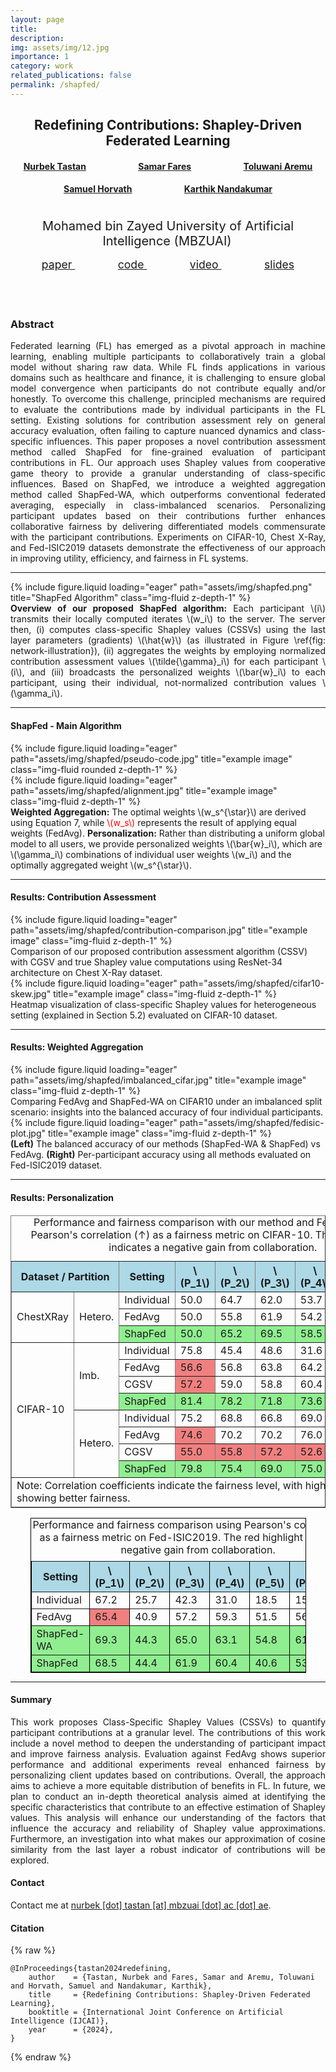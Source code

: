 ```yaml
---
layout: page
title: 
description: 
img: assets/img/12.jpg
importance: 1
category: work
related_publications: false
permalink: /shapfed/
---
```



<div style="text-align: center; margin-bottom: 15px">
    <h2 style="font-weight: bold;">Redefining Contributions: Shapley-Driven Federated Learning</h2> 
    <h4>
        <strong style="margin-right: 80px;"><a href="https://tnurbek.github.io/" target="_blank" rel="noopener noreferrer">Nurbek Tastan</a></strong>
        <strong style="margin-right: 80px;"><a href="https://www.linkedin.com/in/samarfares/" rel="noopener noreferrer">Samar Fares</a></strong>
        <strong><a href="https://www.toluwaniaremu.com/" target="_blank" rel="noopener noreferrer">Toluwani Aremu</a></strong>
    </h4>
    <h4>
        <strong style="margin-right: 80px;"><a href="https://samuelhorvath.github.io/" target="_blank" rel="noopener noreferrer">Samuel Horvath</a></strong>
        <strong><a href="https://www.sprintai.org/nkarthik" target="_blank" rel="noopener noreferrer">Karthik Nandakumar</a></strong>
    </h4>
    <div style="display: flex; justify-content: center; align-items: center; gap: 40px;">
        <div style="text-align: center; position: relative; max-width: 80%; margin-top: 20px;">
            <sup style="padding-right: 3px; font-size: 20px; font-weight: normal;">Mohamed bin Zayed University of Artificial Intelligence (MBZUAI)</sup>
        </div>
    </div>
</div>
<div class="row">
    <div class="col-sm-12">
        <div class="b-container" style="text-align: center; margin-bottom: 20px;"> 
            <a href="" target="_blank" rel="noopener noreferrer" class="btn" style="font-size: 1.1rem; text-transform: lowercase; border-radius: 1.05rem; padding: .7rem 2.14rem;"> <i class="fa-solid fa-file-pdf"></i>  Paper </a> 
            <a href="" target="_blank" rel="noopener noreferrer" class="btn" style="font-size: 1.1rem; text-transform: lowercase; border-radius: 1.05rem; padding: .7rem 2.14rem;"> <i class="fa-solid fa-code"></i>  Code </a> 
            <a href="" target="_blank" rel="noopener noreferrer" class="btn" style="font-size: 1.1rem; text-transform: lowercase; border-radius: 1.05rem; padding: .7rem 2.14rem;"> <i class="fa-brands fa-youtube"></i>  Video </a> 
            <a href="" target="_blank" rel="noopener noreferrer" class="btn" style="font-size: 1.1rem; text-transform: lowercase; border-radius: 1.05rem; padding: .7rem 2.14rem;"> <i class="fa-solid fa-file-powerpoint"></i>  Slides </a> 
        </div>
    </div>
</div>


<div class="row justify-content-between" style="margin-top: 75px;">
    <div class="col-sm-9 mx-auto"> 
        <h3 class="text-center" style="font-weight: bold;"><b>Abstract</b></h3> 
        <p style="text-align: justify;">
            Federated learning (FL) has emerged as a pivotal approach in machine learning, enabling multiple participants to collaboratively train a global model without sharing raw data. While FL finds applications in various domains such as healthcare and finance, it is challenging to ensure global model convergence when participants do not contribute equally and/or honestly. To overcome this challenge, principled mechanisms are required to evaluate the contributions made by individual participants in the FL setting. Existing solutions for contribution assessment rely on general accuracy evaluation, often failing to capture nuanced dynamics and class-specific influences. This paper proposes a novel contribution assessment method called ShapFed for fine-grained evaluation of participant contributions in FL. Our approach uses Shapley values from cooperative game theory to provide a granular understanding of class-specific influences. Based on ShapFed, we introduce a weighted aggregation method called ShapFed-WA, which outperforms conventional federated averaging, especially in class-imbalanced scenarios. Personalizing participant updates based on their contributions further enhances collaborative fairness by delivering differentiated models commensurate with the participant contributions. Experiments on CIFAR-10, Chest X-Ray, and Fed-ISIC2019 datasets demonstrate the effectiveness of our approach in improving utility, efficiency, and fairness in FL systems.
        </p>
    </div>
</div>

<hr>


<!-- Every project has a beautiful feature showcase page. -->
<!-- It's easy to include images in a flexible 3-column grid format. -->
<!-- Make your photos 1/3, 2/3, or full width. -->

<!-- To give your project a background in the portfolio page, just add the img tag to the front matter like so: -->

<div class="row">
    <div class="col-sm-12 mt-3 mt-md-0">
        {% include figure.liquid loading="eager" path="assets/img/shapfed.png" title="ShapFed Algorithm" class="img-fluid z-depth-1" %} 
    </div>
</div>
<div class="caption text-left" style="text-align: justify;">
    <b>Overview of our proposed ShapFed algorithm:</b> Each participant \(i\) transmits their locally computed iterates \(w_i\) to the server. The server then, (i) computes class-specific Shapley values (CSSVs) using the last layer parameters (gradients) \(\hat{w}\) (as illustrated in Figure \ref{fig: network-illustration}), (ii) aggregates the weights by employing normalized contribution assessment values \(\tilde{\gamma}_i\) for each participant \(i\), and (iii) broadcasts the personalized weights \(\bar{w}_i\) to each participant, using their individual, not-normalized contribution values \(\gamma_i\). 
</div>

<hr>

#### **ShapFed - Main Algorithm** 

<div class="row justify-content-between">
    <div class="col-sm-5 mx-auto">
        {% include figure.liquid loading="eager" path="assets/img/shapfed/pseudo-code.jpg" title="example image" class="img-fluid rounded z-depth-1" %}
    </div>
    <div class="col-sm-7">
        {% include figure.liquid loading="eager" path="assets/img/shapfed/alignment.jpg" title="example image" class="img-fluid z-depth-1" %}
        <div class="caption text-left">
            <b>Weighted Aggregation:</b> The optimal weights \(w_s^{\star}\) are derived using Equation 7, while <span style="color: red;">\(w_s\)</span> represents the result of applying equal weights (FedAvg). <b>Personalization:</b> Rather than distributing a uniform global model to all users, we provide personalized weights \(\bar{w}_i\), which are \(\gamma_i\) combinations of individual user weights \(w_i\) and the optimally aggregated weight \(w_s^{\star}\). 
        </div> 
    </div>
</div>

<hr>

#### **Results: Contribution Assessment**

<div class="row justify-content-between">
    <div class="col-sm-5 mx-auto">
        {% include figure.liquid loading="eager" path="assets/img/shapfed/contribution-comparison.jpg" title="example image" class="img-fluid z-depth-1" %}
        <div class="caption text-left">
            Comparison of our proposed contribution assessment algorithm (CSSV) with CGSV and true Shapley value computations using ResNet-34 architecture on Chest X-Ray dataset.
        </div>
    </div>
    <div class="col-sm-7">
        {% include figure.liquid loading="eager" path="assets/img/shapfed/cifar10-skew.jpg" title="example image" class="img-fluid z-depth-1" %}
        <div class="caption text-left">
            Heatmap visualization of class-specific Shapley values for heterogeneous setting (explained in Section 5.2) evaluated on CIFAR-10 dataset.
        </div> 
    </div>
</div>

<hr>

#### **Results: Weighted Aggregation**

<div class="row justify-content-between">
    <div class="col-sm-9 mx-auto">
        {% include figure.liquid loading="eager" path="assets/img/shapfed/imbalanced_cifar.jpg" title="example image" class="img-fluid z-depth-1" %}
        <div class="caption text-left">
            Comparing FedAvg and ShapFed-WA on CIFAR10 under an imbalanced split scenario: insights into the balanced accuracy of four individual participants. 
        </div>
    </div>
</div>


<div class="row justify-content-between">
    <div class="col-sm-8 mx-auto">
        {% include figure.liquid loading="eager" path="assets/img/shapfed/fedisic-plot.jpg" title="example image" class="img-fluid z-depth-1" %}
        <div class="caption text-left">
            <b>(Left)</b> The balanced accuracy of our methods (ShapFed-WA & ShapFed) vs FedAvg. <b>(Right)</b> Per-participant accuracy using all methods evaluated on Fed-ISIC2019 dataset. 
        </div>
    </div>
</div>

<hr> 

#### **Results: Personalization**

<!-- <table border="1" style="width:100%; border-collapse: collapse;" class="text-center">
    <caption>Performance and fairness comparison with our method and FedAvg. We use Pearson's correlation (↑) as a fairness metric on CIFAR-10. The red highlight indicates a negative gain from collaboration.</caption>
    <thead>
        <tr style="background-color: lightblue;">
            <th colspan="2">Dataset / Partition</th>
            <th>Setting</th>
            <th>P1</th>
            <th>P2</th>
            <th>P3</th>
            <th>P4</th>
            <th>P5</th>
            <th>Corr.</th>
        </tr>
    </thead>
    <tbody>
        <tr>
            <td rowspan="3">ChestXRay</td>
            <td rowspan="3">Hetero.</td>
            <td>Individual</td>
            <td>50.0</td>
            <td>64.7</td>
            <td>62.0</td>
            <td>53.7</td>
            <td>50.0</td>
            <td>---</td>
        </tr>
        <tr>
            <td>FedAvg</td>
            <td>50.0</td>
            <td>55.8</td>
            <td>61.9</td>
            <td>54.2</td>
            <td>50.0</td>
            <td>0.82</td>
        </tr>
        <tr style="background-color: lightgreen;">
            <td>ShapFed</td>
            <td style="background-color: lightgreen;">50.0</td>
            <td style="background-color: lightgreen;">65.2</td>
            <td style="background-color: lightgreen;">69.5</td>
            <td style="background-color: lightgreen;">58.5</td>
            <td style="background-color: lightgreen;">50.0</td>
            <td style="background-color: lightgreen; font-weight: bold;">0.93</td>
        </tr>
        <tr>
            <td rowspan="8">CIFAR-10</td>
            <td rowspan="4">Imb.</td>
            <td>Individual</td>
            <td>75.8</td>
            <td>45.4</td>
            <td>48.6</td>
            <td>31.6</td>
            <td>---</td>
            <td>---</td>
        </tr>
        <tr>
            <td>FedAvg</td>
            <td style="background-color: lightred;">56.6</td>
            <td>56.8</td>
            <td>63.8</td>
            <td>64.2</td>
            <td>---</td>
            <td>-0.60</td>
        </tr>
        <tr>
            <td>CGSV</td>
            <td style="background-color: lightred;">57.2</td>
            <td>59.0</td>
            <td>58.8</td>
            <td>60.4</td>
            <td>---</td>
            <td>-0.98</td>
        </tr>
        <tr style="background-color: lightgreen;">
            <td>ShapFed</td>
            <td style="background-color: lightgreen;">81.4</td>
            <td style="background-color: lightgreen;">78.2</td>
            <td style="background-color: lightgreen;">71.8</td>
            <td style="background-color: lightgreen;">73.6</td>
            <td style="background-color: lightgreen;">---</td>
            <td style="background-color: lightgreen; font-weight: bold;">0.74</td>
        </tr>
        <tr>
            <td rowspan="4">Hetero.</td>
            <td>Individual</td>
            <td>75.2</td>
            <td>68.8</td>
            <td>66.8</td>
            <td>69.0</td>
            <td>---</td>
            <td>---</td>
        </tr>
        <tr>
            <td>FedAvg</td>
            <td>74.6</td>
            <td>70.2</td>
            <td>70.2</td>
            <td>76.0</td>
            <td>---</td>
            <td>0.53</td>
        </tr>
        <tr>
            <td>CGSV</td>
            <td style="background-color: lightred;">55.0</td>
            <td style="background-color: lightred;">55.8</td>
            <td style="background-color: lightred;">57.2</td>
            <td style="background-color: lightred;">52.6</td>
            <td>---</td>
            <td>-0.26</td>
        </tr>
        <tr style="background-color: lightgreen;">
            <td>ShapFed</td>
            <td style="background-color: lightgreen;">79.8</td>
            <td style="background-color: lightgreen;">75.4</td>
            <td style="background-color: lightgreen;">69.0</td>
            <td style="background-color: lightgreen;">75.0</td>
            <td style="background-color: lightgreen;">---</td>
            <td style="background-color: lightgreen; font-weight: bold;">0.90</td>
        </tr>
    </tbody>
</table> -->


<table style="width: 100%; border-collapse: collapse; margin-top: 20px;" border="1" class="text-center">
    <caption>Performance and fairness comparison with our method and FedAvg. We use Pearson's correlation (&#8593;) as a fairness metric on CIFAR-10. The red highlight indicates a negative gain from collaboration.</caption>
    <thead>
        <tr style="background-color: lightblue;">
            <th colspan="2">Dataset / Partition</th>
            <th>Setting</th>
            <th>\(P_1\)</th>
            <th>\(P_2\)</th>
            <th>\(P_3\)</th>
            <th>\(P_4\)</th>
            <th>\(P_5\)</th>
            <th>Corr.</th>
        </tr>
    </thead>
    <tbody>
        <tr>
            <td rowspan="3">ChestXRay</td>
            <td rowspan="3">Hetero.</td>
            <td>Individual</td>
            <td>50.0</td>
            <td>64.7</td>
            <td>62.0</td>
            <td>53.7</td>
            <td>50.0</td>
            <td>---</td>
        </tr>
        <tr>
            <td>FedAvg</td>
            <td>50.0</td>
            <td>55.8</td>
            <td>61.9</td>
            <td>54.2</td>
            <td>50.0</td>
            <td>0.82</td>
        </tr>
        <tr style="background-color: lightgreen;">
            <td>ShapFed</td>
            <td>50.0</td>
            <td>65.2</td>
            <td>69.5</td>
            <td>58.5</td>
            <td>50.0</td>
            <td><strong>0.93</strong></td>
        </tr>
        <tr>
            <td rowspan="8">CIFAR-10</td>
            <td rowspan="4">Imb.</td>
            <td>Individual</td>
            <td>75.8</td>
            <td>45.4</td>
            <td>48.6</td>
            <td>31.6</td>
            <td>---</td>
            <td>---</td>
        </tr>
        <tr>
            <td>FedAvg</td>
            <td style="background-color: lightcoral;">56.6</td>
            <td>56.8</td>
            <td>63.8</td>
            <td>64.2</td>
            <td>---</td>
            <td>-0.60</td>
        </tr>
        <tr>
            <td>CGSV</td>
            <td style="background-color: lightcoral;">57.2</td>
            <td>59.0</td>
            <td>58.8</td>
            <td>60.4</td>
            <td>---</td>
            <td>-0.98</td>
        </tr>
        <tr style="background-color: lightgreen;">
            <td>ShapFed</td>
            <td>81.4</td>
            <td>78.2</td>
            <td>71.8</td>
            <td>73.6</td>
            <td>---</td>
            <td><strong>0.74</strong></td>
        </tr>
        <tr>
            <td rowspan="4">Hetero.</td>
            <td>Individual</td>
            <td>75.2</td>
            <td>68.8</td>
            <td>66.8</td>
            <td>69.0</td>
            <td>---</td>
            <td>---</td>
        </tr>
        <tr>
            <td>FedAvg</td>
            <td style="background-color: lightcoral;">74.6</td>
            <td>70.2</td>
            <td>70.2</td>
            <td>76.0</td>
            <td>---</td>
            <td>0.53</td>
        </tr>
        <tr>
            <td>CGSV</td>
            <td style="background-color: lightcoral;">55.0</td>
            <td style="background-color: lightcoral;">55.8</td>
            <td style="background-color: lightcoral;">57.2</td>
            <td style="background-color: lightcoral;">52.6</td>
            <td>---</td>
            <td>-0.26</td>
        </tr>
        <tr style="background-color: lightgreen;">
            <td>ShapFed</td>
            <td>79.8</td>
            <td>75.4</td>
            <td>69.0</td>
            <td>75.0</td>
            <td>---</td>
            <td><strong>0.90</strong></td>
        </tr>
    </tbody>
    <tfoot>
        <tr>
            <td colspan="9">Note: Correlation coefficients indicate the fairness level, with higher values showing better fairness.</td>
        </tr>
    </tfoot>
</table>


<!-- <table border="1" style="width:87.5%; border-collapse: collapse; margin: auto;" class="text-center">
    <caption>Performance and fairness comparison using Pearson's correlation (↑) as a fairness metric on Fed-ISIC2019. The red highlight indicates a negative gain from collaboration.</caption>
    <thead>
        <tr style="background-color: lightblue;">
            <th>Setting</th>
            <th>P1</th>
            <th>P2</th>
            <th>P3</th>
            <th>P4</th>
            <th>P5</th>
            <th>P6</th>
            <th>Corr.</th>
        </tr>
    </thead>
    <tbody>
        <tr>
            <td>Individual</td>
            <td>67.2</td>
            <td>25.7</td>
            <td>42.3</td>
            <td>31.0</td>
            <td>18.5</td>
            <td>15.6</td>
            <td>---</td>
        </tr>
        <tr>
            <td>FedAvg</td>
            <td style="background-color: lightcoral;">65.4</td>
            <td>40.9</td>
            <td>57.2</td>
            <td>59.3</td>
            <td>51.5</td>
            <td>56.2</td>
            <td>0.63</td>
        </tr>
        <tr style="background-color: lightgreen;">
            <td>ShapFed-WA</td>
            <td>69.3</td>
            <td>44.3</td>
            <td>65.0</td>
            <td>63.1</td>
            <td>54.8</td>
            <td>61.2</td>
            <td>0.62</td>
        </tr>
        <tr style="background-color: lightgreen;">
            <td>ShapFed</td>
            <td>68.5</td>
            <td>44.4</td>
            <td>61.9</td>
            <td>60.4</td>
            <td>40.6</td>
            <td>53.2</td>
            <td style="font-weight: bold;">0.84</td>
        </tr>
    </tbody>
</table> -->


<table style="width: 87.5%; margin: auto; border-collapse: collapse; border: 1px solid black;" border="1" class="text-center">
    <caption style="margin-bottom: 8px;">Performance and fairness comparison using Pearson's correlation (&#8593;) as a fairness metric on Fed-ISIC2019. The red highlight indicates a negative gain from collaboration.</caption>
    <thead>
        <tr style="background-color: lightblue;">
            <th>Setting</th>
            <th>\(P_1\)</th>
            <th>\(P_2\)</th>
            <th>\(P_3\)</th>
            <th>\(P_4\)</th>
            <th>\(P_5\)</th>
            <th>\(P_6\)</th>
            <th>Corr.</th>
        </tr>
    </thead>
    <tbody>
        <tr>
            <td>Individual</td>
            <td>67.2</td>
            <td>25.7</td>
            <td>42.3</td>
            <td>31.0</td>
            <td>18.5</td>
            <td>15.6</td>
            <td>---</td>
        </tr>
        <tr>
            <td>FedAvg</td>
            <td style="background-color: lightcoral;">65.4</td>
            <td>40.9</td>
            <td>57.2</td>
            <td>59.3</td>
            <td>51.5</td>
            <td>56.2</td>
            <td>0.63</td>
        </tr>
        <tr style="background-color: lightgreen;">
            <td>ShapFed-WA</td>
            <td>69.3</td>
            <td>44.3</td>
            <td>65.0</td>
            <td>63.1</td>
            <td>54.8</td>
            <td>61.2</td>
            <td>0.62</td>
        </tr>
        <tr style="background-color: lightgreen;">
            <td>ShapFed</td>
            <td>68.5</td>
            <td>44.4</td>
            <td>61.9</td>
            <td>60.4</td>
            <td>40.6</td>
            <td>53.2</td>
            <td><strong>0.84</strong></td>
        </tr>
    </tbody>
</table>


<hr>

#### **Summary**

<p align="justify">This work proposes Class-Specific Shapley Values (CSSVs) to quantify participant contributions at a granular level. The contributions of this work include a novel method to deepen the understanding of participant impact and improve fairness analysis. Evaluation against FedAvg shows superior performance and additional experiments reveal enhanced fairness by personalizing client updates based on contributions. Overall, the approach aims to achieve a more equitable distribution of benefits in FL. In future, we plan to conduct an in-depth theoretical analysis aimed at identifying the specific characteristics that contribute to an effective estimation of Shapley values. This analysis will enhance our understanding of the factors that influence the accuracy and reliability of Shapley value approximations. Furthermore, an investigation into what makes our approximation of cosine similarity from the last layer a robust indicator of contributions will be explored.</p>

<!-- The code is simple.
Just wrap your images with `<div class="col-sm">` and place them inside `<div class="row">` (read more about the <a href="https://getbootstrap.com/docs/4.4/layout/grid/">Bootstrap Grid</a> system).
To make images responsive, add `img-fluid` class to each; for rounded corners and shadows use `rounded` and `z-depth-1` classes.
Here's the code for the last row of images above: -->

#### **Contact**
<p>
  Contact me at <a href="mailto:nurbek.tastan@mbzuai.ac.ae">nurbek [dot] tastan [at] mbzuai [dot] ac [dot] ae</a>. 
</p>


#### **Citation**
{% raw %}

```
@InProceedings{tastan2024redefining,
    author    = {Tastan, Nurbek and Fares, Samar and Aremu, Toluwani and Horvath, Samuel and Nandakumar, Karthik},
    title     = {Redefining Contributions: Shapley-Driven Federated Learning}, 
    booktitle = {International Joint Conference on Artificial Intelligence (IJCAI)},
    year      = {2024},
}
```

{% endraw %}
